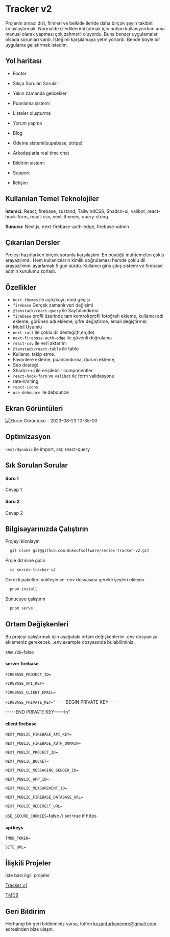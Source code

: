 
# Tracker v2

Projenin amacı dizi, filmleri ve belkide ileride daha birçok şeyin takibini kolaylaştırmak. Normalde izlediklerimi tutmak için notion kullanıyordum ama manual olarak yapması çok zahmetli oluyordu. Buna benzer uygulamalar olsada sorunları vardı. İsteğimi karşılamaya yetmiyorlardı. Bende böyle bir uygulama geliştirmek istedim.



## Yol haritası

- Footer

- Sıkça Sorulan Sorular

- Yakın zamanda gelicekler

- Puanlama sistemi

- Listeler oluşturma

- Yorum yapma

- Blog

- Ödeme sistemi(supabase, stripe)

- Arkadaşlarla real time chat

- Bildirim sistemi

- Support

- İletişim



## Kullanılan Temel Teknolojiler

**İstemci:** React, firebase, zustand, TailwindCSS, Shadcn-ui, valibot, react-hook-form, react-csv, next-themes, query-string

**Sunucu:** Next.js, next-firebase-auth-edge, firebase-admin

  
## Çıkarılan Dersler

Projeyi hazırlarken birçok sorunla karşılaştım. En büyüğü muhtemelen çoklu arayazılımdı. Hem kullanıcıların kimlik doğrulaması hemde çoklu dil arayazılımını ayarlamak 5 gün sürdü. Kullanıcı giriş çıkış sistemi ve firebase admin kurulumu zorladı.

  
## Özellikler

- `next-themes` ile açık/koyu mod geçişi
- `firebase` Gerçek zamanlı veri değişimi
- `@tanstack/react-query` ile Sayfalandırma
- `firebase` profil üzerinde tam kontrol(profil fotoğrafı ekleme, kullanıcı adı ekleme, görünen adı ekleme, şifre değiştirme, email değiştirme)
- Mobil Uyumlu
- `next-intl` ile çoklu dil desteği(tr,en,de)
- `next-firebase-auth-edge` ile güvenli doğrulama
- `react-csv` ile veri aktarımı
- `@tanstack/react-table` ile tablo
- Kullanıcı takip etme.
- Favorilere ekleme, puanlandırma, durum ekleme,
- Seo desteği
- Shadcn-ui ile erişilebilir componentler
- `react-hook-form` ve `valibot` ile form validasyonu
- rate-limiting
- `react-icons` 
- `use-debounce` ile debounce

## Ekran Görüntüleri

![Ekran Görüntüsü - 2023-08-23 10-35-00](https://github.com/dukeofsoftware/series-tracker-v2/assets/89215036/9dab7201-fb1d-40d3-a8ef-b5f4f549199b)

  
## Optimizasyon

`next/dynamic` ile import, ssr, react-query

  
## Sık Sorulan Sorular

#### Soru 1

Cevap 1


#### Soru 2

Cevap 2

  
## Bilgisayarınızda Çalıştırın

Projeyi klonlayın

```bash
  git clone git@github.com:dukeofsoftware/series-tracker-v2.git
```

Proje dizinine gidin

```bash
  cd series-tracker-v2
```

Gerekli paketleri yükleyin ve .env dosyasına gerekli şeyleri ekleyin.

```bash
  pnpm install
```

Sunucuyu çalıştırın

```bash
  pnpm serve
```

  
## Ortam Değişkenleri

Bu projeyi çalıştırmak için aşağıdaki ortam değişkenlerini .env dosyanıza eklemeniz gerekecek. .env.example dosyasında bulabilirsiniz.

`ANALYZE=`false

#### server firebase  

`FIREBASE_PROJECT_ID=`

`FIREBASE_API_KEY=` 

`FIREBASE_CLIENT_EMAIL=`

`FIREBASE_PRIVATE_KEY=`"-----BEGIN PRIVATE KEY-----

-----END PRIVATE KEY-----\n"

 #### client firebase  

`NEXT_PUBLIC_FIREBASE_API_KEY=`

`NEXT_PUBLIC_FIREBASE_AUTH_DOMAIN=`

`NEXT_PUBLIC_PROJECT_ID=`

`NEXT_PUBLIC_BUCKET=`

`NEXT_PUBLIC_MESSAGING_SENDER_ID=`

`NEXT_PUBLIC_APP_ID=`

`NEXT_PUBLIC_MEASUREMENT_ID=`

`NEXT_PUBLIC_FIREBASE_DATABASE_URL=`

`NEXT_PUBLIC_REDIRECT_URL=`

`USE_SECURE_COOKIES=`false // set true if https


#### api keys  

`TMDB_TOKEN=`

`SITE_URL=`

  
## İlişkili Projeler

İşte bazı ilgili projeler

[Tracker v1](https://github.com/dukeofsoftware/series-tracker)

[TMDB](https://www.themoviedb.org/)
  
## Geri Bildirim

Herhangi bir geri bildiriminiz varsa, lütfen kozanfurkanemre@gmail.com adresinden bize ulaşın.

  
